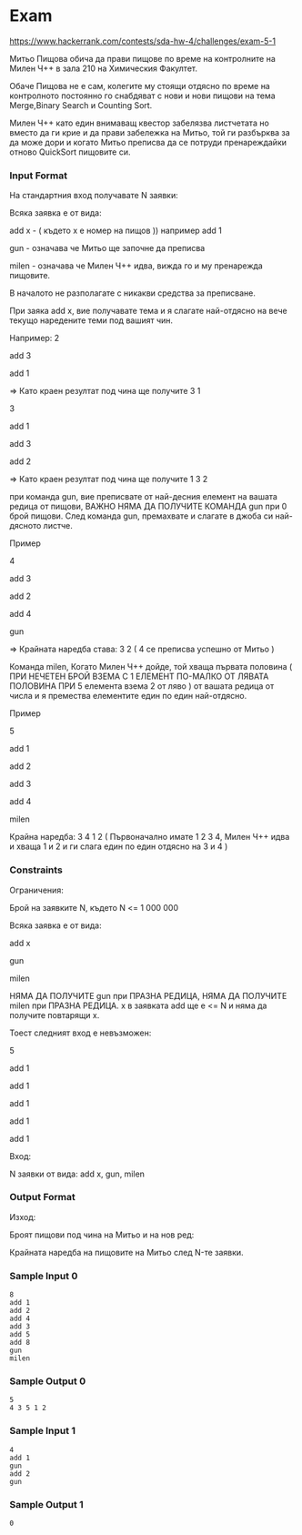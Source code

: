 # Exam

https://www.hackerrank.com/contests/sda-hw-4/challenges/exam-5-1

Митьо Пищова обича да прави пищове по време на контролните на Милен Ч++ в зала 210 на Химическия Факултет.

Обаче Пищова не е сам, колегите му стоящи отдясно по време на контролното постоянно го снабдяват с нови и нови пищови на тема Merge,Binary Search и Counting Sort.

Милен Ч++ като един внимаващ квестор забелязва листчетата но вместо да ги крие и да прави забележка на Митьо, той ги разбърква за да може дори и когато Митьо преписва да се потруди пренареждайки отново QuickSort пищовите си.

### Input Format

На стандартния вход получавате N заявки:

Всяка заявка е от вида:

add x - ( където x е номер на пищов )) например add 1

gun - означава че Митьо ще започне да преписва

milen - означава че Милен Ч++ идва, вижда го и му пренарежда пищовите.

В началото не разполагате с никакви средства за преписване.

При заяка add x, вие получавате тема и я слагате най-отдясно на вече текущо наредените теми под вашият чин.

Например: 2

add 3

add 1

=> Като краен резултат под чина ще получите 3 1

3

add 1

add 3

add 2

=> Като краен резултат под чина ще получите 1 3 2

при команда gun, вие преписвате от най-десния елемент на вашата редица от пищови, ВАЖНО НЯМА ДА ПОЛУЧИТЕ КОМАНДА gun при 0 брой пищови. След команда gun, премахвате и слагате в джоба си най-дясното листче.

Пример

4

add 3

add 2

add 4

gun

=> Крайната наредба става: 3 2 ( 4 се преписва успешно от Митьо )

Команда milen, Когато Милен Ч++ дойде, той хваща първата половина ( ПРИ НЕЧЕТЕН БРОЙ ВЗЕМА С 1 ЕЛЕМЕНТ ПО-МАЛКО ОТ ЛЯВАТА ПОЛОВИНА ПРИ 5 елемента взема 2 от ляво ) от вашата редица от числа и я премества елементите един по един най-отдясно.

Пример

5

add 1

add 2

add 3

add 4

milen

Крайна наредба: 3 4 1 2 ( Първоначално имате 1 2 3 4, Милен Ч++ идва и хваща 1 и 2 и ги слага един по един отдясно на 3 и 4 )

### Constraints

Ограничения:

Брой на заявките N, където N <= 1 000 000

Всяка заявка е от вида:

add x

gun

milen

НЯМА ДА ПОЛУЧИТЕ gun при ПРАЗНА РЕДИЦА, НЯМА ДА ПОЛУЧИТЕ milen при ПРАЗНА РЕДИЦА. x в заявката add ще е <= N и няма да получите повтарящи x.

Тоест следният вход е невъзможен:

5

add 1

add 1

add 1

add 1

add 1

Вход:

N заявки от вида: add x, gun, milen

### Output Format

Изход:

Броят пищови под чина на Митьо и на нов ред:

Крайната наредба на пищовите на Митьо след N-те заявки.

### Sample Input 0

```
8
add 1
add 2
add 4
add 3
add 5
add 8
gun
milen
```

### Sample Output 0

```
5
4 3 5 1 2
```

### Sample Input 1

```
4
add 1
gun
add 2
gun
```

### Sample Output 1

```
0
```